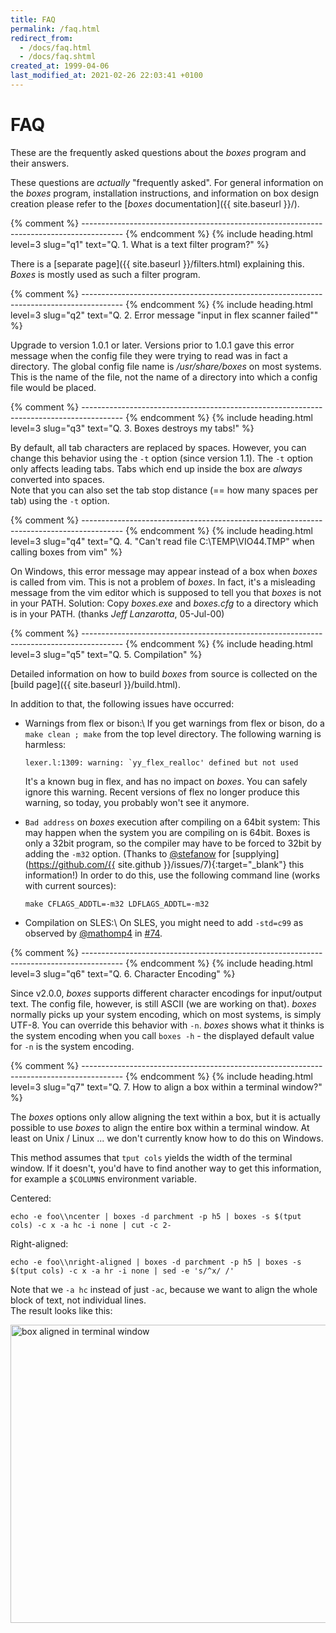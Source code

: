 ```yaml
---
title: FAQ
permalink: /faq.html
redirect_from:
  - /docs/faq.html
  - /docs/faq.shtml
created_at: 1999-04-06
last_modified_at: 2021-02-26 22:03:41 +0100
---
```


# FAQ

These are the frequently asked questions about the *boxes* program and their answers.

These questions are *actually* "frequently asked". For general information on the *boxes* program, installation
instructions, and information on box design creation please refer to the
[*boxes* documentation]({{ site.baseurl }}/).


{% comment %} ---------------------------------------------------------------------------------------- {% endcomment %}
{% include heading.html
   level=3 slug="q1"
   text="Q. 1. What is a text filter program?" %}

There is a [separate page]({{ site.baseurl }}/filters.html) explaining this. *Boxes* is mostly used as such a
filter program. 


{% comment %} ---------------------------------------------------------------------------------------- {% endcomment %}
{% include heading.html
   level=3 slug="q2"
   text="Q. 2. Error message \"input in flex scanner failed\"" %}

Upgrade to version 1.0.1 or later. Versions prior to 1.0.1 gave this error message when the config file they were
trying to read was in fact a directory. The global config file name is */usr/share/boxes* on most systems. This is the
name of the file, not the name of a directory into which a config file would be placed.


{% comment %} ---------------------------------------------------------------------------------------- {% endcomment %}
{% include heading.html
   level=3 slug="q3"
   text="Q. 3. Boxes destroys my tabs!" %}

By default, all tab characters are replaced by spaces. However, you can change this behavior using the `-t` option
(since version 1.1). The `-t` option only affects leading tabs. Tabs which end up inside the box are *always* converted
into spaces.  
Note that you can also set the tab stop distance (== how many spaces per tab) using the `-t` option.


{% comment %} ---------------------------------------------------------------------------------------- {% endcomment %}
{% include heading.html
   level=3 slug="q4"
   text="Q. 4. \"Can't read file C:\TEMP\VIO44.TMP\" when calling boxes from vim" %}

On Windows, this error message may appear instead of a box when *boxes* is called from vim. This is not a problem of
*boxes*. In fact, it's a misleading message from the vim editor which is supposed to tell you that *boxes* is not in
your PATH. Solution: Copy *boxes.exe* and *boxes.cfg* to a directory which is in your PATH. (thanks *Jeff Lanzarotta*,
05-Jul-00)


{% comment %} ---------------------------------------------------------------------------------------- {% endcomment %}
{% include heading.html
   level=3 slug="q5"
   text="Q. 5. Compilation" %}

Detailed information on how to build *boxes* from source is collected on the
[build page]({{ site.baseurl }}/build.html).

In addition to that, the following issues have occurred:

- Warnings from flex or bison:\\
  If you get warnings from flex or bison, do a `make clean ; make` from the top level directory. The following warning
  is harmless:

      lexer.l:1309: warning: `yy_flex_realloc' defined but not used

  It's a known bug in flex, and has no impact on *boxes*. You can safely ignore this warning. Recent versions of flex
  no longer produce this warning, so today, you probably won't see it anymore.

- `Bad address` on *boxes* execution after compiling on a 64bit system:
  This may happen when the system you are compiling on is 64bit. Boxes is only a 32bit program, so the compiler may
  have to be forced to 32bit by adding the `-m32` option. (Thanks to
  <span class="atmention">[@stefanow](https://github.com/stefanow)</span> for
  [supplying](https://github.com/{{ site.github }}/issues/7){:target="_blank"} this information!)
  In order to do this, use the following command line (works with current sources):

      make CFLAGS_ADDTL=-m32 LDFLAGS_ADDTL=-m32

- Compilation on SLES:\\
  On SLES, you might need to add `-std=c99` as observed by
  <span class="atmention">[@mathomp4](https://github.com/mathomp4)</span> in
  [#74](https://github.com/ascii-boxes/boxes/issues/74#issuecomment-784371446).


{% comment %} ---------------------------------------------------------------------------------------- {% endcomment %}
{% include heading.html
   level=3 slug="q6"
   text="Q. 6. Character Encoding" %}

Since v2.0.0, *boxes* supports different character encodings for input/output text. The config file, however, is
still ASCII (we are working on that). *boxes* normally picks up your system encoding, which on most systems, is simply
UTF-8. You can override this behavior with `-n`. *boxes* shows what it thinks is the system encoding when you call
`boxes -h` - the displayed default value for `-n` is the system encoding.


{% comment %} ---------------------------------------------------------------------------------------- {% endcomment %}
{% include heading.html
   level=3 slug="q7"
   text="Q. 7. How to align a box within a terminal window?" %}

The *boxes* options only allow aligning the text within a box, but it is actually possible to use *boxes* to align the
entire box within a terminal window. At least on Unix / Linux ... we don't currently know how to do this on Windows.

This method assumes that `tput cols` yields the width of the terminal window. If it doesn't, you'd have to find another
way to get this information, for example a `$COLUMNS` environment variable.

Centered:

```shell
echo -e foo\\ncenter | boxes -d parchment -p h5 | boxes -s $(tput cols) -c x -a hc -i none | cut -c 2-
```

Right-aligned:

```shell
echo -e foo\\nright-aligned | boxes -d parchment -p h5 | boxes -s $(tput cols) -c x -a hr -i none | sed -e 's/^x/ /'
```

Note that we `-a hc` instead of just `-ac`, because we want to align the whole block of text, not individual lines.  
The result looks like this:

<img src="{{ site.baseurl}}/images/faq-alignment.png" class="img-fluid" width="1400" height="477"
     alt="box aligned in terminal window" />
